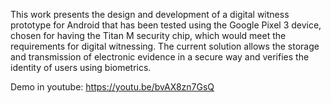 This work presents the design and development of a digital witness prototype for Android that has been tested using the Google Pixel 3 device, chosen for having the Titan M security chip, which would meet the requirements for digital witnessing. The current solution allows the storage and transmission of electronic evidence in a secure way and verifies the identity of users using biometrics.

Demo in youtube: https://youtu.be/bvAX8zn7GsQ
